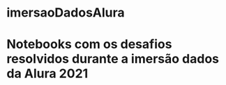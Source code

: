 
# imersaoDadosAlura

# Notebooks com os desafios resolvidos durante a imersão dados da Alura 2021


